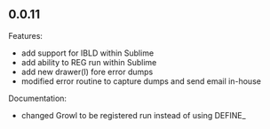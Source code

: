 ## 0.0.11

Features:

  - add support for IBLD within Sublime 
  - add ability to REG run within Sublime
  - add new drawer(I) fore error dumps
  - modified error routine to capture dumps and send email in-house

Documentation:

  - changed Growl to be registered run instead of using DEFINE_

